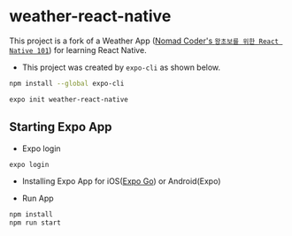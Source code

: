 # weather-react-native

This project is a fork of a Weather App ([Nomad Coder's `왕초보를 위한 React Native 101`](https://nomadcoders.co/react-native-fundamentals/)) for learning React Native.

- This project was created by `expo-cli` as shown below.

```bash
npm install --global expo-cli

expo init weather-react-native
```

## Starting Expo App

- Expo login

```bash
expo login
```

- Installing Expo App for iOS([Expo Go](https://apps.apple.com/kr/app/expo-go/id982107779)) or Android(Expo)

- Run App

```bash
npm install
npm run start
```
